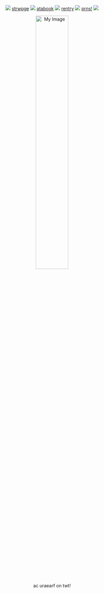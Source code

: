 <p align="center"
  
##### ![](https://img.photobucket.com/albums/v252/shaquanda/dumpitydump/pixelwixel/1789.gif) [strwpge](https://loserduo.straw.page) ![](https://64.media.tumblr.com/d4ab46a4c51b3ca82aa816922c07ba7f/eb3633f3fd909c8f-f1/s75x75_c1/61456061b1f639c4022ca850b94b8ea6e694fddc.gifv) [atabook](https://xellish.atabook.org) ![](https://64.media.tumblr.com/a72dd74e2caf350087e5092220680158/eb3633f3fd909c8f-8d/s75x75_c1/745aa03ec39603fe1343e5924381a8ca3d221058.gifv) [rentry](https://rentry.co/dualities) ![](https://watermelon.crd.co/assets/images/gallery15/022bd3a1.png?v=58fed03f) [prns!](https://pronouns.cc/@xellish) ![](https://watermelon.crd.co/assets/images/gallery15/1fd14667.gif?v=e2e5e274)

 <p align="center"

<img
        src="https://i.imgur.com/TQGA7dl.png" 
        width=45%
        title="My Image"
        alt="My Image" >

 <p align="center" 
 
 ##### ac uraearf on twt!
